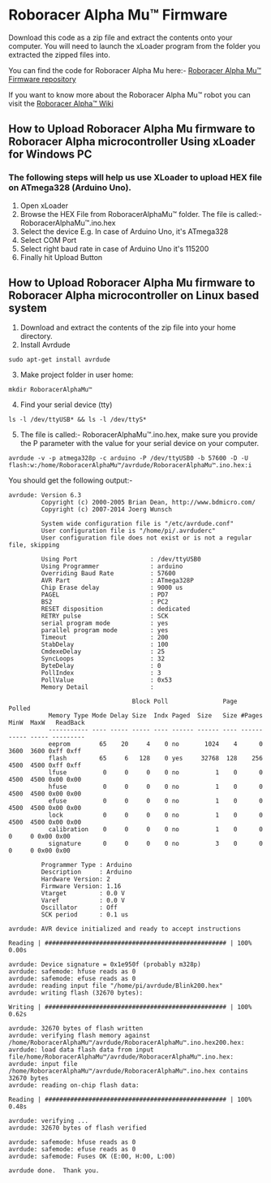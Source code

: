 # Roboracer Alpha Mu™ Firmware

Download this code as a zip file and extract the contents onto your computer. You will need to launch the xLoader program from the folder you extracted the zipped files into.

You can find the code for Roboracer Alpha Mu here:-
[Roboracer Alpha Mu™ Firmware repository](https://github.com/RoboRaceOrg/AlphaMu)

If you want to know more about the Roboracer Alpha Mu™ robot you can visit the [Roboracer Alpha™ Wiki](https://github.com/RoboRaceOrg/AlphaMu/wiki)


## How to Upload Roboracer Alpha Mu firmware to Roboracer Alpha microcontroller Using xLoader for Windows PC

### The following steps will help us use XLoader to upload HEX file on ATmega328 (Arduino Uno).

1. Open xLoader
1. Browse the HEX File from RoboracerAlphaMu™ folder.  The file is called:- RoboracerAlphaMu™.ino.hex
1. Select the device E.g. In case of Arduino Uno, it's ATmega328
1. Select COM Port
1. Select right baud rate in case of Arduino Uno it's 115200
1. Finally hit Upload Button



## How to Upload Roboracer Alpha Mu firmware to Roboracer Alpha microcontroller on Linux based system

1. Download and extract the contents of the zip file into your home directory.
1. Install Avrdude
 ```
sudo apt-get install avrdude
```
3. Make project folder in user home:
```
mkdir RoboracerAlphaMu™
```
4. Find your serial device (tty)
```
ls -l /dev/ttyUSB* && ls -l /dev/ttyS*
```
5. The file is called:- RoboracerAlphaMu™.ino.hex, make sure you provide the P parameter with the value for your serial device on your computer.
```
avrdude -v -p atmega328p -c arduino -P /dev/ttyUSB0 -b 57600 -D -U flash:w:/home/RoboracerAlphaMu™/avrdude/RoboracerAlphaMu™.ino.hex:i
```
You should get the following output:-
```
avrdude: Version 6.3
         Copyright (c) 2000-2005 Brian Dean, http://www.bdmicro.com/
         Copyright (c) 2007-2014 Joerg Wunsch

         System wide configuration file is "/etc/avrdude.conf"
         User configuration file is "/home/pi/.avrduderc"
         User configuration file does not exist or is not a regular file, skipping

         Using Port                    : /dev/ttyUSB0
         Using Programmer              : arduino
         Overriding Baud Rate          : 57600
         AVR Part                      : ATmega328P
         Chip Erase delay              : 9000 us
         PAGEL                         : PD7
         BS2                           : PC2
         RESET disposition             : dedicated
         RETRY pulse                   : SCK
         serial program mode           : yes
         parallel program mode         : yes
         Timeout                       : 200
         StabDelay                     : 100
         CmdexeDelay                   : 25
         SyncLoops                     : 32
         ByteDelay                     : 0
         PollIndex                     : 3
         PollValue                     : 0x53
         Memory Detail                 :

                                  Block Poll               Page                       Polled
           Memory Type Mode Delay Size  Indx Paged  Size   Size #Pages MinW  MaxW   ReadBack
           ----------- ---- ----- ----- ---- ------ ------ ---- ------ ----- ----- ---------
           eeprom        65    20     4    0 no       1024    4      0  3600  3600 0xff 0xff
           flash         65     6   128    0 yes     32768  128    256  4500  4500 0xff 0xff
           lfuse          0     0     0    0 no          1    0      0  4500  4500 0x00 0x00
           hfuse          0     0     0    0 no          1    0      0  4500  4500 0x00 0x00
           efuse          0     0     0    0 no          1    0      0  4500  4500 0x00 0x00
           lock           0     0     0    0 no          1    0      0  4500  4500 0x00 0x00
           calibration    0     0     0    0 no          1    0      0     0     0 0x00 0x00
           signature      0     0     0    0 no          3    0      0     0     0 0x00 0x00

         Programmer Type : Arduino
         Description     : Arduino
         Hardware Version: 2
         Firmware Version: 1.16
         Vtarget         : 0.0 V
         Varef           : 0.0 V
         Oscillator      : Off
         SCK period      : 0.1 us

avrdude: AVR device initialized and ready to accept instructions

Reading | ################################################## | 100% 0.00s

avrdude: Device signature = 0x1e950f (probably m328p)
avrdude: safemode: hfuse reads as 0
avrdude: safemode: efuse reads as 0
avrdude: reading input file "/home/pi/avrdude/Blink200.hex"
avrdude: writing flash (32670 bytes):

Writing | ################################################## | 100% 0.62s

avrdude: 32670 bytes of flash written
avrdude: verifying flash memory against /home/RoboracerAlphaMu™/avrdude/RoboracerAlphaMu™.ino.hex200.hex:
avrdude: load data flash data from input file/home/RoboracerAlphaMu™/avrdude/RoboracerAlphaMu™.ino.hex:
avrdude: input file /home/RoboracerAlphaMu™/avrdude/RoboracerAlphaMu™.ino.hex contains 32670 bytes
avrdude: reading on-chip flash data:

Reading | ################################################## | 100% 0.48s

avrdude: verifying ...
avrdude: 32670 bytes of flash verified

avrdude: safemode: hfuse reads as 0
avrdude: safemode: efuse reads as 0
avrdude: safemode: Fuses OK (E:00, H:00, L:00)

avrdude done.  Thank you.
```


